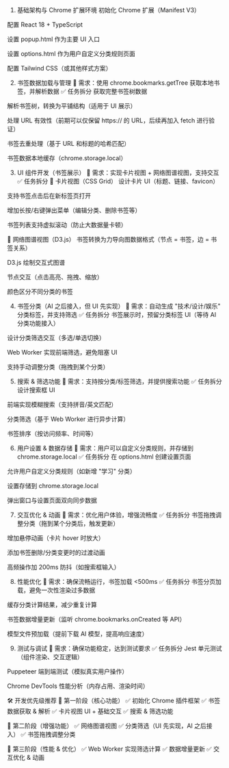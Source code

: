 1. 基础架构与 Chrome 扩展环境
初始化 Chrome 扩展（Manifest V3）

配置 React 18 + TypeScript

设置 popup.html 作为主要 UI 入口

设置 options.html 作为用户自定义分类规则页面

配置 Tailwind CSS（或其他样式方案）

2. 书签数据加载与管理
📌 需求：使用 chrome.bookmarks.getTree 获取本地书签，并解析数据
✅ 任务拆分
获取完整书签树数据

解析书签树，转换为平铺结构（适用于 UI 展示）

处理 URL 有效性（前期可以仅保留 https:// 的 URL，后续再加入 fetch 进行验证）

书签去重处理（基于 URL 和标题的哈希匹配）

书签数据本地缓存（chrome.storage.local）

3. UI 组件开发（书签展示）
📌 需求：实现卡片视图 + 网络图谱视图，支持交互
✅ 任务拆分
🔹 卡片视图（CSS Grid）
设计卡片 UI（标题、链接、favicon）

支持书签点击后在新标签页打开

增加长按/右键弹出菜单（编辑分类、删除书签等）

书签列表支持虚拟滚动（防止大数据量卡顿）

🔹 网络图谱视图（D3.js）
书签转换为力导向图数据格式（节点 = 书签，边 = 书签关系）

D3.js 绘制交互式图谱

节点交互（点击高亮、拖拽、缩放）

颜色区分不同分类的书签

4. 书签分类（AI 之后接入，但 UI 先实现）
📌 需求：自动生成 "技术/设计/娱乐" 分类标签，并支持筛选
✅ 任务拆分
书签展示时，预留分类标签 UI（等待 AI 分类功能接入）

设计分类筛选交互（多选/单选切换）

Web Worker 实现前端筛选，避免阻塞 UI

支持手动调整分类（拖拽到某个分类）

5. 搜索 & 筛选功能
📌 需求：支持按分类/标签筛选，并提供搜索功能
✅ 任务拆分
设计搜索框 UI

前端实现模糊搜索（支持拼音/英文匹配）

分类筛选（基于 Web Worker 进行异步计算）

书签排序（按访问频率、时间等）

6. 用户设置 & 数据存储
📌 需求：用户可以自定义分类规则，并存储到 chrome.storage.local
✅ 任务拆分
在 options.html 创建设置页面

允许用户自定义分类规则（如新增 "学习" 分类）

设置存储到 chrome.storage.local

弹出窗口与设置页面双向同步数据

7. 交互优化 & 动画
📌 需求：优化用户体验，增强流畅度
✅ 任务拆分
书签拖拽调整分类（拖到某个分类后，触发更新）

增加悬停动画（卡片 hover 时放大）

添加书签删除/分类变更时的过渡动画

高频操作加 200ms 防抖（如搜索框输入）

8. 性能优化
📌 需求：确保流畅运行，书签加载 <500ms
✅ 任务拆分
书签分页加载，避免一次性渲染过多数据

缓存分类计算结果，减少重复计算

书签数据增量更新（监听 chrome.bookmarks.onCreated 等 API）

模型文件预加载（提前下载 AI 模型，提高响应速度）

9. 测试与调试
📌 需求：确保功能稳定，达到测试要求
✅ 任务拆分
Jest 单元测试（组件渲染、交互逻辑）

Puppeteer 端到端测试（模拟真实用户操作）

Chrome DevTools 性能分析（内存占用、渲染时间）

🛠 开发优先级推荐
🚀 第一阶段（核心功能）
✅ 初始化 Chrome 插件框架
✅ 书签数据获取 & 解析
✅ 卡片视图 UI + 基础交互
✅ 搜索 & 筛选功能

🎯 第二阶段（增强功能）
✅ 网络图谱视图
✅ 分类筛选（UI 先实现，AI 之后接入）
✅ 书签拖拽调整分类

📌 第三阶段（性能 & 优化）
✅ Web Worker 实现筛选计算
✅ 数据增量更新
✅ 交互优化 & 动画
